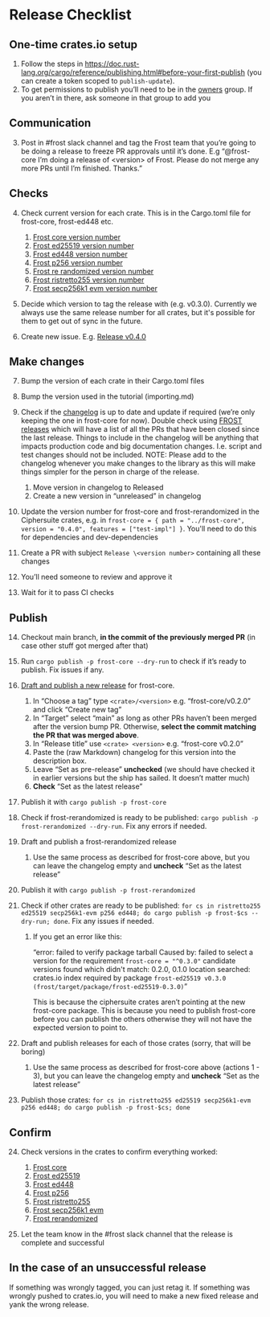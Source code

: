 # Release Checklist


## One-time crates.io setup

1. Follow the steps in <https://doc.rust-lang.org/cargo/reference/publishing.html#before-your-first-publish> (you can create a token scoped to `publish-update`).
2. To get permissions to publish you’ll need to be in the [owners](https://github.com/orgs/ZcashFoundation/teams/owners) group. If you aren’t in there, ask someone in that group to add you


## Communication

3. Post in #frost slack channel and tag the Frost team that you’re going to be doing a release to freeze PR approvals until it’s done. E.g “@frost-core I’m doing a release of \<version> of Frost. Please do not merge any more PRs until I’m finished. Thanks.”


## Checks

4. Check current version for each crate. This is in the Cargo.toml file for frost-core, frost-ed448 etc.

   1. [Frost core version number](https://github.com/ZcashFoundation/frost/blob/main/frost-core/Cargo.toml#L7)
   2. [Frost ed25519 version number](https://github.com/ZcashFoundation/frost/blob/main/frost-ed25519/Cargo.toml#L8)
   3. [Frost ed448 version number](https://github.com/ZcashFoundation/frost/blob/main/frost-ed448/Cargo.toml#L7)
   4. [Frost p256 version number](https://github.com/ZcashFoundation/frost/blob/main/frost-p256/Cargo.toml#L8)
   5. [Frost re randomized version number](https://github.com/ZcashFoundation/frost/blob/main/frost-rerandomized/Cargo.toml#L8)
   6. [Frost ristretto255 version number](https://github.com/ZcashFoundation/frost/blob/main/frost-ristretto255/Cargo.toml#L8)
   7. [Frost secp256k1 evm version number](https://github.com/ZcashFoundation/frost/blob/main/frost-secp256k1-evm/Cargo.toml#L7)

5. Decide which version to tag the release with (e.g. v0.3.0). Currently we always use the same release number for all crates, but it's possible for them to get out of sync in the future.

6. Create new issue. E.g. [Release v0.4.0](https://github.com/ZcashFoundation/frost/issues/377)


## Make changes

7. Bump the version of each crate in their Cargo.toml files

8. Bump the version used in the tutorial (importing.md)

9. Check if the [changelog](https://github.com/ZcashFoundation/frost/blob/main/frost-core/CHANGELOG.md) is up to date and update if required (we’re only keeping the one in frost-core for now). Double check using [FROST releases](https://github.com/ZcashFoundation/frost/releases) which will have a list of all the PRs that have been closed since the last release. Things to include in the changelog will be anything that impacts production code and big documentation changes. I.e. script and test changes should not be included. NOTE: Please add to the changelog whenever you make changes to the library as this will make things simpler for the person in charge of the release.

   1. Move version in changelog to Released
   2. Create a new version in “unreleased” in changelog

10. Update the version number for frost-core and frost-rerandomized in the Ciphersuite crates, e.g. in `frost-core = { path = "../frost-core", version = "0.4.0", features = ["test-impl"] }`. You'll need to do this for dependencies and dev-dependencies

11. Create a PR with subject `Release \<version number>` containing all these changes

12. You’ll need someone to review and approve it

13. Wait for it to pass CI checks


## Publish

14. Checkout main branch, **in the commit of the previously merged PR** (in case other stuff got merged after that)

15. Run `cargo publish -p frost-core --dry-run` to check if it’s ready to publish. Fix issues if any.

16. [Draft and publish a new release](https://github.com/ZcashFoundation/frost/releases/new) for frost-core.

    1. In “Choose a tag” type `<crate>/<version>` e.g. “frost-core/v0.2.0” and click “Create new tag”
    2. In “Target” select “main” as long as other PRs haven’t been merged after the version bump PR. Otherwise, **select the commit matching the PR that was merged above**.
    3. In “Release title” use `<crate> <version>` e.g. “frost-core v0.2.0”
    4. Paste the (raw Markdown) changelog for this version into the description box.
    5. Leave “Set as pre-release” **unchecked** (we should have checked it in earlier versions but the ship has sailed. It doesn’t matter much)
    6. **Check** “Set as the latest release”

17. Publish it with `cargo publish -p frost-core`

18. Check if frost-rerandomized is ready to be published: `cargo publish -p frost-rerandomized --dry-run`. Fix any errors if needed.

19. Draft and publish a frost-rerandomized release

    1. Use the same process as described for frost-core above, but you can leave the changelog empty and **uncheck** “Set as the latest release”

20. Publish it with `cargo publish -p frost-rerandomized`

21. Check if other crates are ready to be published: `for cs in ristretto255 ed25519 secp256k1-evm p256 ed448; do cargo publish -p frost-$cs --dry-run; done`. Fix any issues if needed.

    1. If you get an error like this:

       “error: failed to verify package tarball Caused by: failed to select a version for the requirement `frost-core = "^0.3.0"` candidate versions found which didn't match: 0.2.0, 0.1.0 location searched: crates.io index required by package `frost-ed25519 v0.3.0 (frost/target/package/frost-ed25519-0.3.0)`”

       This is because the ciphersuite crates aren’t pointing at the new frost-core package. This is because you need to publish frost-core before you can publish the others otherwise they will not have the expected version to point to.

22. Draft and publish releases for each of those crates (sorry, that will be boring)

    1. Use the same process as described for frost-core above (actions 1 - 3), but you can leave the changelog empty and **uncheck** “Set as the latest release”

23. Publish those crates: `for cs in ristretto255 ed25519 secp256k1-evm p256 ed448; do cargo publish -p frost-$cs; done`


## Confirm

24. Check versions in the crates to confirm everything worked: 

    1. [Frost core](https://crates.io/crates/frost-core/versions)
    2. [Frost ed25519](https://crates.io/crates/frost-ed25519/versions)
    3. [Frost ed448](https://crates.io/crates/frost-ed448/versions)
    4. [Frost p256](https://crates.io/crates/frost-p256/versions)
    5. [Frost ristretto255](https://crates.io/crates/frost-ristretto255/versions)
    6. [Frost secp256k1 evm](https://crates.io/crates/frost-secp256k1-evm/versions)
    7. [Frost rerandomized](https://crates.io/crates/frost-rerandomized/versions)

25. Let the team know in the #frost slack channel that the release is complete and successful


## In the case of an unsuccessful release

If something was wrongly tagged, you can just retag it.
If something was wrongly pushed to crates.io, you will need to make a new fixed
release and yank the wrong release.


